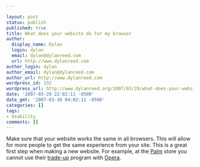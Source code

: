 ```yaml
---

layout: post
status: publish
published: true
title: What does your website do for my browser
author:
  display_name: Dylan
  login: dylan
  email: dylan@dylanreed.com
  url: http://www.dylanreed.com
author_login: dylan
author_email: dylan@dylanreed.com
author_url: http://www.dylanreed.com
wordpress_id: 332
wordpress_url: http://www.dylanreed.org/2007/03/29/what-does-your-website-do-for-my-browser/
date: '2007-03-29 22:02:11 -0500'
date_gmt: '2007-03-30 04:02:11 -0500'
categories: []
tags:
- Usability
comments: []
---
```


Make sure that your website works the same in all browsers. This will allow for more people to get the same experience from your site. This is a great first step when making a new website. For example, at the [Palm][1] store you cannot use their [trade-up][2] program with [Opera][3].

   [1]: http://www.palm.com
   [2]: http://clownusability.com/palm.tradeups.com
   [3]: http://www.opera.com/

